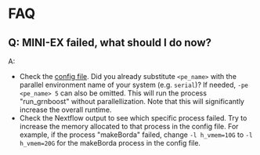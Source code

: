 # FAQ

## Q: MINI-EX failed, what should I do now?
A: 
* Check the [config file](docs/configuration.md). Did you already substitute `<pe_name>` with the parallel environment name of your system (e.g. `serial`)? If needed, `-pe <pe_name> 5` can also be omitted. This will run the process "run_grnboost" without parallellization. Note that this will significantly increase the overall runtime.
* Check the Nextflow output to see which specific process failed. Try to increase the memory allocated to that process in the config file. For example, if the process "makeBorda" failed, change `-l h_vmem=10G` to `-l h_vmem=20G` for the makeBorda process in the config file.
